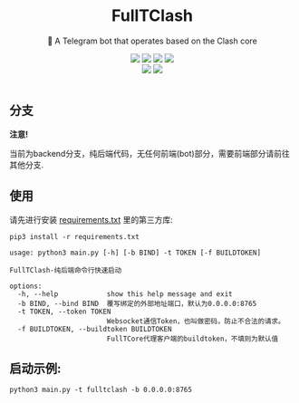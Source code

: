 
<div align="center">
    <h1> FullTClash</h1>
    <p>🤖 A Telegram bot that operates based on the Clash core </p>
    <a href="https://fulltclash.gitbook.io/fulltclash-doc"><img src="https://img.shields.io/static/v1?message=doc&color=blue&logo=micropython&label=FullTClash"></a> 
    <img src="https://img.shields.io/github/license/AirportR/FullTclash">
    <a href="https://app.codacy.com/gh/AirportR/FullTclash/dashboard?utm_source=gh&utm_medium=referral&utm_content=&utm_campaign=Badge_grade"><img src="https://app.codacy.com/project/badge/Grade/389b2787eb7647dfad486ccaa70eabf4"></a>
    <a href="https://github.com/AirportR/FullTclash/issues"><img src="https://img.shields.io/badge/contributions-welcome-brightgreen.svg?style=flat"></a>
    <br>
    <a href="https://github.com/AirportR/FullTclash/"><img src="https://img.shields.io/github/stars/AirportR/FullTclash?style=social"></a>
	<a href = "https://t.me/FullTclash"><img src="https://img.shields.io/static/v1?style=social&logo=telegram&label=channel&message=channel" ></a>
	<br>
	<br>
</div>


## 分支

**注意!**  

当前为backend分支，纯后端代码，无任何前端(bot)部分，需要前端部分请前往其他分支.

## 使用

请先进行安装 [requirements.txt](https://raw.githubusercontent.com/AirportR/FullTclash/backend/requirements.txt) 里的第三方库:

```shell
pip3 install -r requirements.txt
```
```text
usage: python3 main.py [-h] [-b BIND] -t TOKEN [-f BUILDTOKEN]

FullTClash-纯后端命令行快速启动

options:
  -h, --help            show this help message and exit
  -b BIND, --bind BIND  覆写绑定的外部地址端口，默认为0.0.0.0:8765
  -t TOKEN, --token TOKEN
                        Websocket通信Token，也叫做密码，防止不合法的请求。
  -f BUILDTOKEN, --buildtoken BUILDTOKEN
                        FullTCore代理客户端的buildtoken，不填则为默认值

```

## 启动示例:

```shell
python3 main.py -t fulltclash -b 0.0.0.0:8765
```